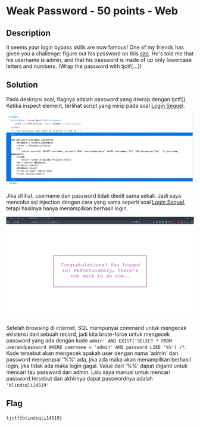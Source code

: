 # Weak Password - 50 points - Web

## Description

It seems your login bypass skills are now famous! One of my friends has given you a challenge: figure out his password on this [site](https://weak_password.tjctf.org/). He's told me that his username is admin, and that his password is made of up only lowercase letters and numbers. (Wrap the password with tjctf{...})

## Solution

Pada deskripsi soal, flagnya adalah password yang diwrap dengan tjctf{}. Ketika inspect element, terlihat script yang mirip pada soal [Login Sequel](../Login_Sequel).

![inspect](./inspect.png)

Jika dilihat, username dan password tidak diedit sama sekali. Jadi saya mencoba sql injection dengan cara yang sama seperti soal [Login Sequel](../Login_Sequel), tetapi hasilnya hanya menampilkan berhasil login.

![logon](./logon.png)

Setelah browsing di internet, SQL mempunyai command untuk mengecek ekistensi dari sebuah record, jadi kita brute-force untuk mengecek password yang ada dengan kode `admin' AND EXIST('SELECT * FROM userandpassword WHERE username = 'admin' AND password LIKE '%%') /*`. Kode tersebut akan mengecek apakah user dengan nama 'admin' dan password menyerupai '%%' ada, jika ada maka akan menampilkan berhasil login, jika tidak ada maka login gagal. Value dari '%%' dapat diganti untuk mencari tau password dari admin. Lalu saya manual untuk mencari password tersebut dan akhirnya dapat passwordnya adalah `'blindsqli14519'`

## Flag

```
tjctf{blindsqli14519}
```